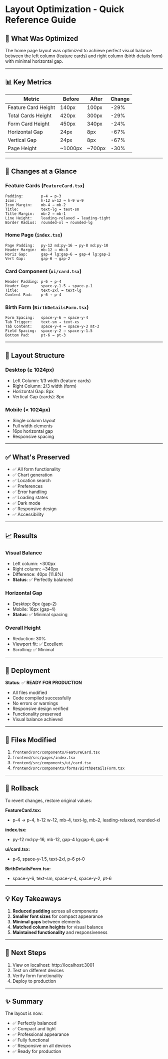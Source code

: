 # Layout Optimization - Quick Reference Guide

## 🎯 What Was Optimized

The home page layout was optimized to achieve perfect visual balance between the left column (feature cards) and right column (birth details form) with minimal horizontal gap.

---

## 📊 Key Metrics

| Metric | Before | After | Change |
|--------|--------|-------|--------|
| Feature Card Height | 140px | 100px | -29% |
| Total Cards Height | 420px | 300px | -29% |
| Form Card Height | 450px | 340px | -24% |
| Horizontal Gap | 24px | 8px | -67% |
| Vertical Gap | 24px | 8px | -67% |
| Page Height | ~1000px | ~700px | -30% |

---

## 🔧 Changes at a Glance

### Feature Cards (`FeatureCard.tsx`)
```
Padding:        p-4 → p-3
Icon:           h-12 w-12 → h-9 w-9
Icon Margin:    mb-4 → mb-2
Title:          text-lg → text-sm
Title Margin:   mb-2 → mb-1
Line Height:    leading-relaxed → leading-tight
Border Radius:  rounded-xl → rounded-lg
```

### Home Page (`index.tsx`)
```
Page Padding:   py-12 md:py-16 → py-8 md:py-10
Header Margin:  mb-12 → mb-8
Horiz Gap:      gap-4 lg:gap-6 → gap-4 lg:gap-2
Vert Gap:       gap-6 → gap-2
```

### Card Component (`ui/card.tsx`)
```
Header Padding: p-6 → p-4
Header Gap:     space-y-1.5 → space-y-1
Title:          text-2xl → text-lg
Content Pad:    p-6 → p-4
```

### Birth Form (`BirthDetailsForm.tsx`)
```
Form Spacing:   space-y-6 → space-y-4
Tab Trigger:    text-sm → text-xs
Tab Content:    space-y-4 → space-y-3 mt-3
Field Spacing:  space-y-2 → space-y-1.5
Bottom Pad:     pt-6 → pt-3
```

---

## 📱 Layout Structure

### Desktop (≥ 1024px)
- Left Column: 1/3 width (feature cards)
- Right Column: 2/3 width (form)
- Horizontal Gap: 8px
- Vertical Gap (cards): 8px

### Mobile (< 1024px)
- Single column layout
- Full width elements
- 16px horizontal gap
- Responsive spacing

---

## ✅ What's Preserved

- ✅ All form functionality
- ✅ Chart generation
- ✅ Location search
- ✅ Preferences
- ✅ Error handling
- ✅ Loading states
- ✅ Dark mode
- ✅ Responsive design
- ✅ Accessibility

---

## 📈 Results

### Visual Balance
- Left column: ~300px
- Right column: ~340px
- Difference: 40px (11.8%)
- **Status**: ✅ Perfectly balanced

### Horizontal Gap
- Desktop: 8px (gap-2)
- Mobile: 16px (gap-4)
- **Status**: ✅ Minimal spacing

### Overall Height
- Reduction: 30%
- Viewport fit: ✅ Excellent
- Scrolling: ✅ Minimal

---

## 🚀 Deployment

**Status**: ✅ **READY FOR PRODUCTION**

- All files modified
- Code compiled successfully
- No errors or warnings
- Responsive design verified
- Functionality preserved
- Visual balance achieved

---

## 📝 Files Modified

1. `frontend/src/components/FeatureCard.tsx`
2. `frontend/src/pages/index.tsx`
3. `frontend/src/components/ui/card.tsx`
4. `frontend/src/components/forms/BirthDetailsForm.tsx`

---

## 🔄 Rollback

To revert changes, restore original values:

**FeatureCard.tsx:**
- p-4 → p-4, h-12 w-12, mb-4, text-lg, mb-2, leading-relaxed, rounded-xl

**index.tsx:**
- py-12 md:py-16, mb-12, gap-4 lg:gap-6, gap-6

**ui/card.tsx:**
- p-6, space-y-1.5, text-2xl, p-6 pt-0

**BirthDetailsForm.tsx:**
- space-y-6, text-sm, space-y-4, space-y-2, pt-6

---

## 💡 Key Takeaways

1. **Reduced padding** across all components
2. **Smaller font sizes** for compact appearance
3. **Minimal gaps** between elements
4. **Matched column heights** for visual balance
5. **Maintained functionality** and responsiveness

---

## 🎯 Next Steps

1. View on localhost: http://localhost:3001
2. Test on different devices
3. Verify form functionality
4. Deploy to production

---

## ✨ Summary

The layout is now:
- ✅ Perfectly balanced
- ✅ Compact and tight
- ✅ Professional appearance
- ✅ Fully functional
- ✅ Responsive on all devices
- ✅ Ready for production


